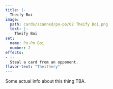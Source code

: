 ```yaml
---
title: |-
  Theify Boi
image: 
  path: cards/scanned/po-po/02 Theify Boi.png
  text: |-
    Theify Boi
set:
  name: Po-Po Boi
  number: 2
effects: 
- |-
  Steal a card from an opponent.
flavor-text: "Theithery"
---
```

Some actual info about this thing TBA.
